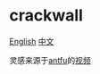 # crackwall

[English](./README.md) [中文](./README.zh-CN.md)

灵感来源于[antfu](https://github.com/antfu)的[视频](https://www.bilibili.com/video/BV1wY411n7er)
